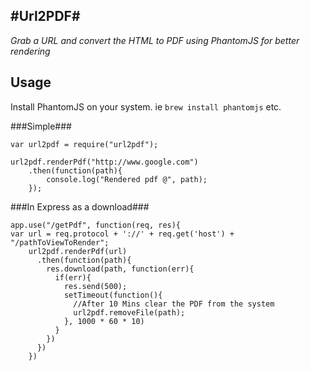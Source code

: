 #Url2PDF#
---
*Grab a URL and convert the HTML to PDF using PhantomJS for better rendering*



## Usage ##
Install PhantomJS on your system. ie `brew install phantomjs` etc.

###Simple###

    var url2pdf = require("url2pdf");
    
    url2pdf.renderPdf("http://www.google.com")
    	.then(function(path){
	    	console.log("Rendered pdf @", path);
    	});

###In Express as a download###

    app.use("/getPdf", function(req, res){
    var url = req.protocol + '://' + req.get('host') + "/pathToViewToRender";
        url2pdf.renderPdf(url)
          .then(function(path){
            res.download(path, function(err){
              if(err){
                res.send(500);
                setTimeout(function(){
	              //After 10 Mins clear the PDF from the system
                  url2pdf.removeFile(path);
                }, 1000 * 60 * 10)
              }
            })
          })
        })
